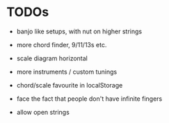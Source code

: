 # TODOs

* banjo like setups, with nut on higher strings
* more chord finder, 9/11/13s etc.
* scale diagram horizontal
* more instruments / custom tunings
* chord/scale favourite in localStorage

* face the fact that people don't have infinite fingers
* allow open strings
